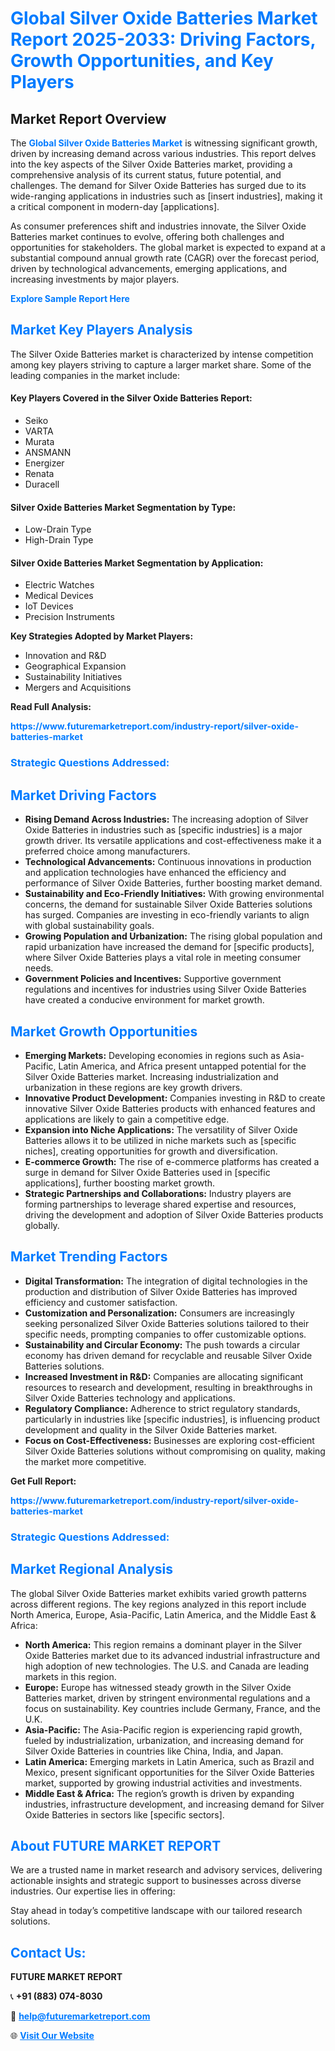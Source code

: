 <h1 style="color: #007BFF;">Global Silver Oxide Batteries Market Report 2025-2033: Driving Factors, Growth Opportunities, and Key Players</h1>

<section id="overview">
<h2>Market Report Overview</h2>
<p>The <a href="https://www.futuremarketreport.com/industry-report/silver-oxide-batteries-market" style="color: #007BFF; text-decoration: none;"><strong>Global Silver Oxide Batteries Market</strong></a> is witnessing significant growth, driven by increasing demand across various industries. This report delves into the key aspects of the Silver Oxide Batteries market, providing a comprehensive analysis of its current status, future potential, and challenges. The demand for Silver Oxide Batteries has surged due to its wide-ranging applications in industries such as [insert industries], making it a critical component in modern-day [applications].</p>
<p>As consumer preferences shift and industries innovate, the Silver Oxide Batteries market continues to evolve, offering both challenges and opportunities for stakeholders. The global market is expected to expand at a substantial compound annual growth rate (CAGR) over the forecast period, driven by technological advancements, emerging applications, and increasing investments by major players.</p>
</section>

<section id="overview">
<p><a href="https://www.futuremarketreport.com/request-sample/reportId=76128" style="color: #007BFF; text-decoration: none;"><strong>Explore Sample Report Here</strong></a></p>
</section>

<section id="key-players">
<h2 style="color: #007BFF;">Market Key Players Analysis</h2>
<p>The Silver Oxide Batteries market is characterized by intense competition among key players striving to capture a larger market share. Some of the leading companies in the market include:</p>
<h4>Key Players Covered in the Silver Oxide Batteries Report:</h4>
<ul><li>Seiko</li><li>VARTA</li><li>Murata</li><li>ANSMANN</li><li>Energizer</li><li>Renata</li><li>Duracell</li></ul>
<h4>Silver Oxide Batteries Market Segmentation by Type:</h4>
<ul><li>Low-Drain Type</li><li>High-Drain Type</li></ul>

<h4>Silver Oxide Batteries Market Segmentation by Application:</h4>
<ul><li>Electric Watches</li><li>Medical Devices</li><li>IoT Devices</li><li>Precision Instruments</li></ul>
<p><strong>Key Strategies Adopted by Market Players:</strong></p>
<ul>
<li>Innovation and R&D</li>
<li>Geographical Expansion</li>
<li>Sustainability Initiatives</li>
<li>Mergers and Acquisitions</li>
</ul>
</section>

<section>
<p><strong>Read Full Analysis: </strong></p><a href="https://www.futuremarketreport.com/industry-report/silver-oxide-batteries-market" style="color: #007BFF; text-decoration: none;"><strong>https://www.futuremarketreport.com/industry-report/silver-oxide-batteries-market</strong></a>
<h3 style="color: #007BFF;">Strategic Questions Addressed:</h3>
</section>

<section id="driving-factors">
<h2 style="color: #007BFF;">Market Driving Factors</h2>
<ul>
<li><strong>Rising Demand Across Industries:</strong> The increasing adoption of Silver Oxide Batteries in industries such as [specific industries] is a major growth driver. Its versatile applications and cost-effectiveness make it a preferred choice among manufacturers.</li>
<li><strong>Technological Advancements:</strong> Continuous innovations in production and application technologies have enhanced the efficiency and performance of Silver Oxide Batteries, further boosting market demand.</li>
<li><strong>Sustainability and Eco-Friendly Initiatives:</strong> With growing environmental concerns, the demand for sustainable Silver Oxide Batteries solutions has surged. Companies are investing in eco-friendly variants to align with global sustainability goals.</li>
<li><strong>Growing Population and Urbanization:</strong> The rising global population and rapid urbanization have increased the demand for [specific products], where Silver Oxide Batteries plays a vital role in meeting consumer needs.</li>
<li><strong>Government Policies and Incentives:</strong> Supportive government regulations and incentives for industries using Silver Oxide Batteries have created a conducive environment for market growth.</li>
</ul>
</section>

<section id="growth-opportunities">
<h2 style="color: #007BFF;">Market Growth Opportunities</h2>
<ul>
<li><strong>Emerging Markets:</strong> Developing economies in regions such as Asia-Pacific, Latin America, and Africa present untapped potential for the Silver Oxide Batteries market. Increasing industrialization and urbanization in these regions are key growth drivers.</li>
<li><strong>Innovative Product Development:</strong> Companies investing in R&D to create innovative Silver Oxide Batteries products with enhanced features and applications are likely to gain a competitive edge.</li>
<li><strong>Expansion into Niche Applications:</strong> The versatility of Silver Oxide Batteries allows it to be utilized in niche markets such as [specific niches], creating opportunities for growth and diversification.</li>
<li><strong>E-commerce Growth:</strong> The rise of e-commerce platforms has created a surge in demand for Silver Oxide Batteries used in [specific applications], further boosting market growth.</li>
<li><strong>Strategic Partnerships and Collaborations:</strong> Industry players are forming partnerships to leverage shared expertise and resources, driving the development and adoption of Silver Oxide Batteries products globally.</li>
</ul>
</section>

<section id="trending-factors">
<h2 style="color: #007BFF;">Market Trending Factors</h2>
<ul>
<li><strong>Digital Transformation:</strong> The integration of digital technologies in the production and distribution of Silver Oxide Batteries has improved efficiency and customer satisfaction.</li>
<li><strong>Customization and Personalization:</strong> Consumers are increasingly seeking personalized Silver Oxide Batteries solutions tailored to their specific needs, prompting companies to offer customizable options.</li>
<li><strong>Sustainability and Circular Economy:</strong> The push towards a circular economy has driven demand for recyclable and reusable Silver Oxide Batteries solutions.</li>
<li><strong>Increased Investment in R&D:</strong> Companies are allocating significant resources to research and development, resulting in breakthroughs in Silver Oxide Batteries technology and applications.</li>
<li><strong>Regulatory Compliance:</strong> Adherence to strict regulatory standards, particularly in industries like [specific industries], is influencing product development and quality in the Silver Oxide Batteries market.</li>
<li><strong>Focus on Cost-Effectiveness:</strong> Businesses are exploring cost-efficient Silver Oxide Batteries solutions without compromising on quality, making the market more competitive.</li>
</ul>
</section>

<section>
<p><strong>Get Full Report: </strong></p><a href="https://www.futuremarketreport.com/industry-report/silver-oxide-batteries-market" style="color: #007BFF; text-decoration: none;"><strong>https://www.futuremarketreport.com/industry-report/silver-oxide-batteries-market</strong></a>
<h3 style="color: #007BFF;">Strategic Questions Addressed:</h3>
</section>


<section id="regional-analysis">
<h2 style="color: #007BFF;">Market Regional Analysis</h2>
<p>The global Silver Oxide Batteries market exhibits varied growth patterns across different regions. The key regions analyzed in this report include North America, Europe, Asia-Pacific, Latin America, and the Middle East & Africa:</p>
<ul>
<li><strong>North America:</strong> This region remains a dominant player in the Silver Oxide Batteries market due to its advanced industrial infrastructure and high adoption of new technologies. The U.S. and Canada are leading markets in this region.</li>
<li><strong>Europe:</strong> Europe has witnessed steady growth in the Silver Oxide Batteries market, driven by stringent environmental regulations and a focus on sustainability. Key countries include Germany, France, and the U.K.</li>
<li><strong>Asia-Pacific:</strong> The Asia-Pacific region is experiencing rapid growth, fueled by industrialization, urbanization, and increasing demand for Silver Oxide Batteries in countries like China, India, and Japan.</li>
<li><strong>Latin America:</strong> Emerging markets in Latin America, such as Brazil and Mexico, present significant opportunities for the Silver Oxide Batteries market, supported by growing industrial activities and investments.</li>
<li><strong>Middle East & Africa:</strong> The region’s growth is driven by expanding industries, infrastructure development, and increasing demand for Silver Oxide Batteries in sectors like [specific sectors].</li>
</ul>
</section>

<footer>
<h2 style="color: #007BFF;">About FUTURE MARKET REPORT</h2>
<p>We are a trusted name in market research and advisory services, delivering actionable insights and strategic support to businesses across diverse industries. Our expertise lies in offering:</p>

<p>Stay ahead in today’s competitive landscape with our tailored research solutions.</p>

<h2 style="color: #007BFF;">Contact Us:</h2>
<p><strong>FUTURE MARKET REPORT</strong></p>
<p>📞 <strong>+91 (883) 074-8030</strong></p>
<p>📧 <strong><a href="mailto:help@futuremarketreport.com" style="color: #007BFF;">help@futuremarketreport.com</a></strong></p>
<p>🌐 <strong><a href="https://www.futuremarketreport.com/" style="color: #007BFF;">Visit Our Website</a></strong></p>
</footer>